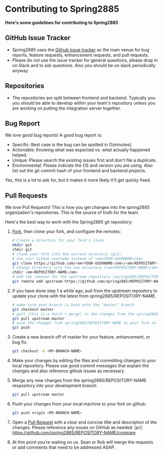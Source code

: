 # Contributing to Spring2885

<strong>Here's some guidelines for contributing to Spring2885</strong>

## GitHub Issue Tracker

* Spring2885 uses the [Github issue tracker](https://github.com/spring2885/artifacts/issues)
  as the main venue for bug reports, feature requests, enhancement requests, and pull requests.
* Please do not use the issue tracker for general questions, please drop in on
  Slack and to ask questions.  Also you should be on slack periodically anyway.

## Repositories

* The repositories are split between frontend and backend.  Typically you
  you should be able to develop within your team's repository unless you 
  are working on putting the integration server together.

## Bug Report

We love good bug reports!  A good bug report is:
* Specific: Best case is the bug can be spotted in O(minutes).  
* Actionable: Knowing what was expected vs. what actually happened helped.
* Unique: Please search the existing issues first and don't file a duplicate.
* Environmental: Please indicate the OS and version you are using. Also
  list out the git commit hash of your frontend and backend projects.

Yes, this is a lot to ask for, but it makes it more likely it'll get quicky fixed.

## Pull Requests

We love Pull Requests! This is how you get changes into the spring2885 organization's
repositories.  This is the source of truth for the team.

Here's the best way to work with the Spring2885 git repository:

1. [Fork](https://help.github.com/articles/fork-a-repo/), then clone your fork, and configure the remotes:
    
    ```bash
    # Create a directory for your fork's clone.
    mkdir git
    chdir git
    # Clone your fork into the current directory (git).
    # Use your GitHub username instead of <em>YOUR-USERNAME</em>
    git clone https://github.com/<em>YOUR-USERNAME</em>/<em>REPOSITORY-NAME</em>.git
    # Change directory into the new directory (<em>REPOSITORY-NAME</em>)of your clone/
    chdir <em>REPOSITORY-NAME</em>
    # Add the remotes for the upstream repository (spring2885/REPOSITORY-NAME)
    git remote add upstream https://github.com/spring2885/REPOSITORY-NAME.git
    ```
    
2. If you have done step 1 a while ago, pull from the upstream repository to update your clone with the latest from spring2885/REPOSITORY-NAME.
    ```bash
    # make sure your branch is back onto the "master" branch
    git checkout master
    # pull (this is a fetch + merge) in the changes from the spring2885/REPOSITORY-NAME respository.
    git pull upstream master
    # push the changes from spring2885/REPOSITORY-NAME to your fork on github.
    git push
    ```
    
3. Create a new branch off of master for your feature, enhancement, or bug fix.

    ```bash
    git checkout -b <MY-BRANCH-NAME>
    ```    

4. Make your changes by editing the files and committing changes to your local repository.  Please use good commit messages that explain the changes and also reference github issues as necessary.

5. Merge any new changes from the spring2885/REPOSITORY-NAME respository into your development branch

    ```bash
    git pull upstream master
    ```    
    
6. Push your changes from your local machine to your fork on github.

    ```bash
    git push origin <MY-BRANCH-NAME>
    ```
    
7. Open a [Pull Request](https://help.github.com/articles/using-pull-requests/) with a clear and concise
   title and description of the changes.  Please reference any issues on GitHub as needed. 
   [pr]: https://github.com/spring2885/REPOSITORY-NAME/compare

8. At this point you're waiting on us. Sean or Rob will merge the requests or 
   add comments that need to be addressed ASAP.

[commit]: http://tbaggery.com/2008/04/19/a-note-about-git-commit-messages.html

